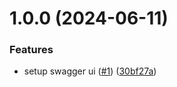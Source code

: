 # 1.0.0 (2024-06-11)


### Features

* setup swagger ui ([#1](https://github.com/agoralabs-sh/swagger-ui/issues/1)) ([30bf27a](https://github.com/agoralabs-sh/swagger-ui/commit/30bf27a4168e9e02c3a4b7035451f763c4cbfdfd))
